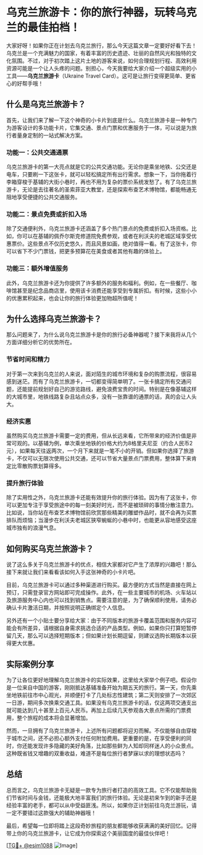 # 乌克兰旅游卡：你的旅行神器，玩转乌克兰的最佳拍档！

大家好呀！如果你正在计划去乌克兰旅行，那么今天这篇文章一定要好好看下去！乌克兰是一个充满魅力的国家，有着丰富的历史遗迹、壮丽的自然风光和独特的文化氛围。不过，对于初次踏上这片土地的游客来说，如何合理规划行程、高效利用资源可能是一个让人头疼的问题。别担心，今天我要给大家介绍一个超级实用的小工具——**乌克兰旅游卡**（Ukraine Travel Card）。这可是让旅行变得更简单、更省心的好帮手哦！

## 什么是乌克兰旅游卡？

首先，让我们来了解一下这个神奇的小卡片到底是什么。乌克兰旅游卡是一种专门为游客设计的多功能卡片，它集交通、景点门票和优惠服务于一体，可以说是为旅行者量身定制的一站式解决方案。

### 功能一：公共交通通票

乌克兰旅游卡的第一大亮点就是它的公共交通功能。无论你是乘坐地铁、公交还是电车，只要刷一下这张卡，就可以轻松搞定所有出行需求。想象一下，当你拖着行李箱穿梭于基辅的大街小巷时，再也不用为复杂的票价系统发愁了。有了乌克兰旅游卡，无论是去往著名的圣索菲亚大教堂，还是探索布查艺术博物馆，都能畅通无阻地享受便捷的公共交通服务。

### 功能二：景点免费或折扣入场

除了交通便利外，乌克兰旅游卡还涵盖了多个热门景点的免费或折扣入场资格。比如，你可以在基辅的佩乔尔斯克修道院免费参观，或者在利沃夫的老城区域享受优惠票价。这些景点不仅历史悠久，而且风景如画，绝对值得一看。有了这张卡，你可以省下不少门票钱，把更多预算花在美食或者其他有趣的体验上。

### 功能三：额外增值服务

此外，乌克兰旅游卡还为你提供了许多额外的服务和福利。例如，在一些餐厅、咖啡馆甚至是纪念品商店里，使用该卡消费还能享受到专属折扣。有时候，这些小小的优惠累积起来，也会让你的旅行体验更加物超所值呢！

## 为什么选择乌克兰旅游卡？

那么问题来了，为什么说乌克兰旅游卡是你的旅行必备神器呢？接下来我将从几个方面详细分析它的优势所在。

### 节省时间和精力

对于第一次来到乌克兰的人来说，面对陌生的城市环境和复杂的购票流程，很容易感到迷茫。而有了乌克兰旅游卡，一切都变得简单明了。一张卡搞定所有交通问题，还能提前规划好自己的游览路线，避免浪费宝贵的时间。特别是在像基辅这样的大城市里，地铁线路复杂且站点众多，没有一张靠谱的通票的话，真的会让人头大。

### 经济实惠

虽然购买乌克兰旅游卡需要一定的费用，但从长远来看，它所带来的经济价值是非常可观的。以基辅为例，单次乘坐地铁的价格大约为8格里夫尼亚（约合人民币2元），如果每天往返两次，一个月下来就是一笔不小的开销。但如果你选择了旅游卡，不仅可以无限次使用公共交通，还可以节省大量景点门票费用，整体算下来肯定比零散购票划算得多。

### 提升旅行体验

除了实用性之外，乌克兰旅游卡还能有效提升你的旅行体验。因为有了这张卡，你可以更加专注于享受旅途中的每一刻美好时光，而不是被琐碎的事情分散注意力。比如说，当你站在布查艺术博物馆前欣赏那些精美的雕塑作品时，就不会再为买票排队而烦恼；当漫步在利沃夫老城区狭窄蜿蜒的小巷中时，也能更从容地感受这座城市独有的浪漫气息。

## 如何购买乌克兰旅游卡？

说了这么多关于乌克兰旅游卡的优点，相信大家都对它产生了浓厚的兴趣吧！那么接下来就让我们来看看该如何入手这张神奇的小卡片吧。

目前，乌克兰旅游卡可以通过多种渠道进行购买。最方便的方式当然是直接在网上预订，只需登录官方网站即可完成操作。此外，在一些主要城市的机场、火车站以及旅游服务中心内也可以找到销售点。需要注意的是，为了确保顺利使用，请务必确认卡片激活日期，并按照说明正确绑定个人信息。

另外还有一个小贴士要分享给大家：由于不同版本的旅游卡覆盖范围和服务内容可能会有所差异，请根据自身需求挑选合适的产品类型。例如，如果你只打算短暂停留几天，那么可以选择短期版本；但如果计划长期逗留，则建议选购长期版本以获得更大优惠。

## 实际案例分享

为了让各位更好地理解乌克兰旅游卡的实际效果，这里给大家举个例子吧。假设你是一位来自中国的游客，刚刚抵达基辅准备开始为期五天的旅行。第一天，你先乘坐地铁前往市中心观光，并顺便打卡了几处标志性建筑；第二天则安排了一次郊区一日游，期间多次换乘交通工具。如果没有乌克兰旅游卡的话，仅这两项交通支出就可能达到几十甚至上百元人民币。再加上后续几天参观各大景点所需的门票费用，整个旅程的成本将会显著增加。

然而，一旦拥有了乌克兰旅游卡，上述所有问题都将迎刃而解。不仅能够自由穿梭于城市之间，还不必担心额外支付任何附加费用。更重要的是，在享受便利的同时，你还能发现许多隐藏的美好角落，比如那些鲜为人知却同样迷人的小众景点。这种既省钱又增趣的双重收益，难道不是每位旅行者梦寐以求的理想状态吗？

## 总结

总而言之，乌克兰旅游卡无疑是一款专为旅行者打造的高效工具。它不仅能帮助我们节省时间与金钱，还能极大地丰富我们的旅行体验。无论是初来乍到的新手还是经验丰富的老手，都可以从中受益匪浅。所以，如果你正计划前往乌克兰游玩，请一定不要错过这款强大的辅助神器哦！

最后，希望每一位即将踏上这段奇妙旅程的朋友都能够收获满满的美好回忆。记得带上你的乌克兰旅游卡，让它成为你探索这个美丽国度的最佳伙伴吧！

[[TG💪+ @esim1088](https://t.me/s/esim1088) ![Image](https://i.postimg.cc/4NQfJmqS/Snipaste-2025-05-13-00-14-12.png)]